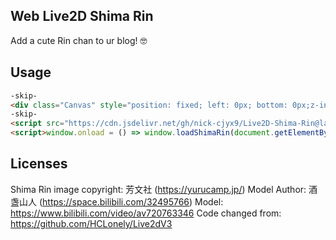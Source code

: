## Web Live2D Shima Rin

Add a cute Rin chan to ur blog! 🤓

## Usage

```html
-skip-
<div class="Canvas" style="position: fixed; left: 0px; bottom: 0px;z-index: 99999999; margin-bottom: -168px;" id="L2dCanvas"></div>
-skip-
<script src="https://cdn.jsdelivr.net/gh/nick-cjyx9/Live2D-Shima-Rin@latest/loadShimaRin.min.js"></script>
<script>window.onload = () => window.loadShimaRin(document.getElementById('L2dCanvas'));</script>
```

## Licenses

Shima Rin image copyright: 芳文社 (https://yurucamp.jp/)
Model Author: 酒盏山人 (https://space.bilibili.com/32495766)
Model: https://www.bilibili.com/video/av720763346
Code changed from: https://github.com/HCLonely/Live2dV3